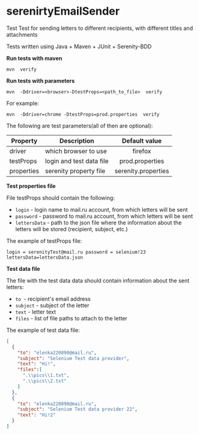 # serenirtyEmailSender

Test Test for sending letters to different recipients, with different titles and attachments


Tests written using Java + Maven + JUnit + Serenity-BDD

**Run tests with maven**

`mvn  verify`

**Run tests with parameters**

`mvn  -Ddriver=<browser>-DtestProps=<path_to_file>  verify`

For example:

`mvn  -Ddriver=chrome -DtestProps=prod.properties  verify`

The following are test parameters(all of then are optional):

| Property | Description  | Default value  |
| ------- | --- |  :---:  |
| driver | which browser to use | firefox |
| testProps | login and test data file | prod.properties |
| properties | serenity property file | serenity.properties |


**Test properties file**
  
File testProps should contain the following:

- `login` - login name to mail.ru account, from which letters will be sent
- `password` - password to mail.ru account, from which letters will be sent
- `lettersData` - path to the json file where the information about the letters will be stored (recipient, subject, etc.)

The example of testProps file:

`login = serenityTest@mail.ru
 password = selenium!23
  lettersData=lettersData.json`

**Test data file**

The file with the test data data should contain information about the sent letters:
- `to `- recipient's email address
- `subject` - subject of the letter
- `text` - letter text
- `files` - list of file paths to attach to the letter

The example of test data file:
```json
[
  {
    "to": "elenka220890@mail.ru",
    "subject": "Selenium Test data provider",
    "text": "Hi!",
    "files":[
      ".\\pics\\1.txt",
      ".\\pics\\2.txt"
    ]
  },
  {
    "to": "elenka220890@mail.ru",
    "subject": "Selenium Test data provider 22",
    "text": "Hi!2"
  }
]
```

